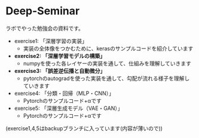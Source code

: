 # Deep-Seminar

ラボでやった勉強会の資料です。

- exercise1: 「深層学習の実装」
  - 実装の全体像をつかむために、kerasのサンプルコードを紹介しています
- **exercise2: 「深層学習モデルの構築」**
  - numpyを使った各レイヤーの実装を通して、仕組みを理解していきます
- **exercise3: 「誤差逆伝播と自動微分」**
  - pytorchのautogradを使った実装を通して、勾配が流れる様子を理解していきます
- exercise4: 「分類・回帰（MLP・CNN）」
  - Pytorchのサンプルコード+αです
- exercise5: 「深層生成モデル（VAE・GAN）」
  - Pytorchのサンプルコード+αです


(exercise1,4,5はbackupブランチに入っています(内容が薄いので))
